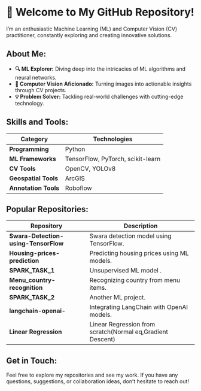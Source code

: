 # 👋 Welcome to My GitHub Repository!

I’m an enthusiastic Machine Learning (ML) and Computer Vision (CV) practitioner, constantly exploring and creating innovative solutions.

## About Me:
- **🔍 ML Explorer:** Diving deep into the intricacies of ML algorithms and neural networks.
- **📸 Computer Vision Aficionado:** Turning images into actionable insights through CV projects.
- **💡 Problem Solver:** Tackling real-world challenges with cutting-edge technology.

## Skills and Tools:

| **Category**          | **Technologies**              |
|-----------------------|--------------------------------|
| **Programming**       | Python                     |
| **ML Frameworks**     | TensorFlow, PyTorch, scikit-learn |
| **CV Tools**          | OpenCV, YOLOv8                |
| **Geospatial Tools**   | ArcGIS                        |
| **Annotation Tools**  | Roboflow                       |

## Popular Repositories:

| **Repository**                          | **Description**                                   |
|-----------------------------------------|---------------------------------------------------|
| **Swara-Detection-using-TensorFlow**   | Swara detection model using TensorFlow.            |
| **Housing-prices-prediction**          | Predicting housing prices using ML models.         |
| **SPARK_TASK_1**                        | Unsupervised ML model .                |
| **Menu_country-recognition**            | Recognizing country from menu items.              |
| **SPARK_TASK_2**                        | Another ML project.                   |
| **langchain-openai-**                   | Integrating LangChain with OpenAI models.         |
| **Linear Regression**                   | Linear Regression from scratch(Normal eq,Gradient Descent) |

## Get in Touch:

Feel free to explore my repositories and see my work. If you have any questions, suggestions, or collaboration ideas, don’t hesitate to reach out!
